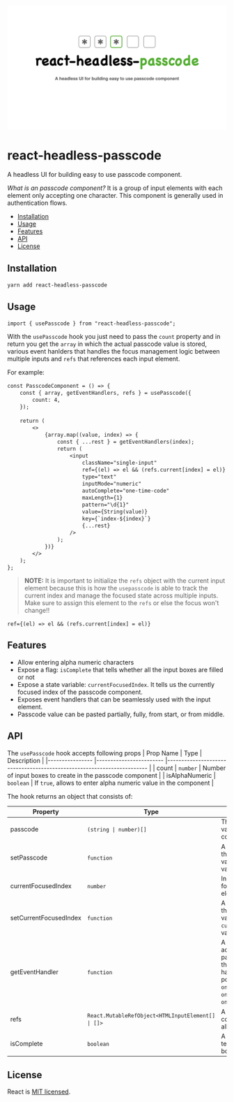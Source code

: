 ![headless-passcode-header-image](media/react-headless-passcode.001.jpeg)

# react-headless-passcode

A headless UI for building easy to use passcode component.

_What is an passcode component?_
It is a group of input elements with each element only accepting one character. This component is generally used in authentication flows.

-   [Installation](#installation)
-   [Usage](#usage)
-   [Features](#features)
-   [API](#api)
-   [License](#license)

## Installation

```shell
yarn add react-headless-passcode
```

## Usage

```tsx
import { usePasscode } from "react-headless-passcode";
```

With the `usePasscode` hook you just need to pass the `count` property and in return you get the `array` in which the actual passcode value is stored, various event hanlders that handles the focus management logic between multiple inputs and `refs` that references each input element.

For example:

```tsx
const PasscodeComponent = () => {
    const { array, getEventHandlers, refs } = usePasscode({
        count: 4,
    });

    return (
        <>
            {array.map((value, index) => {
                const { ...rest } = getEventHandlers(index);
                return (
                    <input
                        className="single-input"
                        ref={(el) => el && (refs.current[index] = el)}
                        type="text"
                        inputMode="numeric"
                        autoComplete="one-time-code"
                        maxLength={1}
                        pattern="\d{1}"
                        value={String(value)}
                        key={`index-${index}`}
                        {...rest}
                    />
                );
            })}
        </>
    );
};
```

> **NOTE:**
> It is important to initialize the `refs` object with the current input element because this is how the `usepasscode` is able to track the current index and manage the focused state across multiple inputs. Make sure to assign this element to the `refs` or else the focus won't change!!

```tsx
ref={(el) => el && (refs.current[index] = el)}
```

## Features

-   Allow entering alpha numeric characters
-   Expose a flag: `isComplete` that tells whether all the input boxes are filled or not
-   Expose a state variable: `currentFocusedIndex`. It tells us the currently focused index of the passcode component.
-   Exposes event handlers that can be seamlessly used with the input element.
-   Passcode value can be pasted partially, fully, from start, or from middle.

## API

The `usePasscode` hook accepts following props
| Prop Name | Type | Description |
|---------------- |------------------------ |----------------------------------------------------------------------- |
| count | `number` | Number of input boxes to create in the passcode component |
| isAlphaNumeric | `boolean` | If `true`, allows to enter alpha numeric value in the component |

The hook returns an object that consists of:

| Property               | Type                                               | Description                                                                                                                                                                          |
| ---------------------- | -------------------------------------------------- | ------------------------------------------------------------------------------------------------------------------------------------------------------------------------------------ |
| passcode               | `(string \| number)[]`                             | The current array value of the entire component.                                                                                                                                     |
| setPasscode            | `function`                                         | A function that sets the internal state variable:`passcode`'s value inside the hook.                                                                                                 |
| currentFocusedIndex    | `number`                                           | Index of the currently focused input element.                                                                                                                                        |
| setCurrentFocusedIndex | `function`                                         | A function that sets the internal state variable: `currentFocusedIndex`'s value inside the hook.                                                                                     |
| getEventHandler        | `function`                                         | A function that accepts an index as a parameter. It returns the following event handlers for the input positioned at index `i`: `onChange` `onFocus` `onKeyUp` `onKeyDown` `onPaste` |
| refs                   | `React.MutableRefObject<HTMLInputElement[] \| []>` | A ref array that contains reference of all the input boxes.                                                                                                                          |
| isComplete             | `boolean`                                          | A boolean flag that tells if all the input boxes are filled or not.                                                                                                                  |

## License

React is [MIT licensed](./LICENSE).
